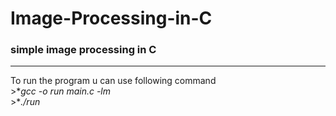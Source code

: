 # Image-Processing-in-C
### simple image processing in C
<hr>
To run the program u can use following command<br>
>*<em>gcc -o run main.c -lm</em><br>
>*<em>./run</em>
